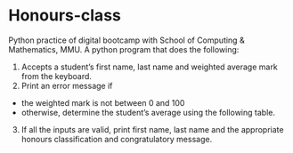 # Honours-class
Python practice of digital bootcamp with School of Computing & Mathematics, MMU. A python program that does the following:
1.	Accepts a student’s first name, last name and weighted average mark from the keyboard.
2.	Print an error message if 
-	the weighted mark is not between 0 and 100
-	otherwise, determine the student’s average using the following table.
3.	If all the inputs are valid, print first name, last name and the appropriate honours classification and congratulatory message.
